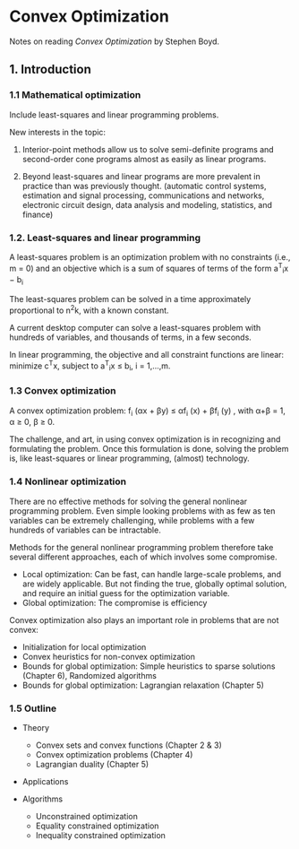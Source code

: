 # Convex Optimization

Notes on reading _Convex Optimization_ by Stephen Boyd.

## 1. Introduction
### 1.1 Mathematical optimization
Include least-squares and linear programming problems.

New interests in the topic: 

1. Interior-point methods allow us to solve semi-definite programs and second-order
cone programs almost as easily as linear programs.

2. Beyond least-squares and linear programs are more prevalent in practice than was previously thought. (automatic control systems, estimation and signal processing, communications and networks, electronic circuit design, data analysis and modeling,
statistics, and finance)

### 1.2. Least-squares and linear programming

A least-squares problem is an optimization problem with no constraints (i.e., m = 0) and an objective which is a sum of squares of terms of the form a<sup>T</sup><sub>i</sub>x − b<sub>i</sub>

The least-squares problem can be solved in a time approximately proportional to n<sup>2</sup>k, with a known constant.

A current desktop computer can solve a least-squares problem with hundreds of variables, and thousands of terms, in a few seconds.

In linear programming, the objective and all constraint functions are linear: minimize c<sup>T</sup>x, subject to a<sup>T</sup><sub>i</sub>x ≤ b<sub>i</sub>, i = 1,...,m.

### 1.3 Convex optimization

A convex optimization problem: f<sub>i</sub> (αx + βy) ≤ αf<sub>i</sub> (x) + βf<sub>i</sub> (y) , with α+β = 1, α ≥ 0, β ≥ 0. 

The challenge, and art, in using convex optimization is in recognizing and formulating the problem. Once this formulation is done, solving the problem is, like
least-squares or linear programming, (almost) technology.

### 1.4 Nonlinear optimization

There are no effective methods for solving
the general nonlinear programming problem. Even simple looking problems with as few as ten variables can be extremely challenging, while problems with a few hundreds of variables can be intractable.

Methods for the general nonlinear
programming problem therefore take several different approaches, each of which
involves some compromise.

- Local optimization: Can be fast, can handle large-scale problems, and are widely applicable. But not finding the true, globally optimal solution, and require an initial
guess for the optimization variable.
- Global optimization: The compromise is efficiency

Convex optimization also plays an important role in problems that are not convex:
- Initialization for local optimization
- Convex heuristics for non-convex optimization
- Bounds for global optimization: Simple heuristics to sparse solutions (Chapter 6), Randomized algorithms
- Bounds for global optimization: Lagrangian relaxation (Chapter 5)

### 1.5 Outline
- Theory
	- Convex sets and convex functions (Chapter 2 & 3)
	- Convex optimization problems (Chapter 4)
	- Lagrangian duality (Chapter 5)

- Applications
- Algorithms
	-  Unconstrained optimization
	-  Equality constrained optimization
	-  Inequality constrained optimization




